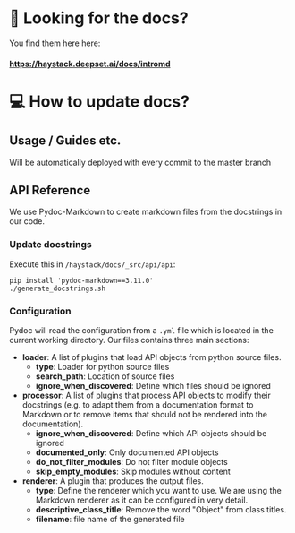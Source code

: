 # :ledger: Looking for the docs?
You find them here here: 
#### https://haystack.deepset.ai/docs/intromd


# :computer: How to update docs?

## Usage / Guides etc.

Will be automatically deployed with every commit to the master branch

## API Reference 

We use Pydoc-Markdown to create markdown files from the docstrings in our code.

### Update docstrings
Execute this in `/haystack/docs/_src/api/api`:
```
pip install 'pydoc-markdown==3.11.0'
./generate_docstrings.sh
```

### Configuration

Pydoc will read the configuration from a `.yml` file which is located in the current working directory. Our files contains three main sections:

- **loader**: A list of plugins that load API objects from python source files.
    - **type**: Loader for python source files
    - **search_path**: Location of source files 
    - **ignore_when_discovered**: Define which files should be ignored
- **processor**: A list of plugins that process API objects to modify their docstrings (e.g. to adapt them from a documentation format to Markdown or to remove items that should not be rendered into the documentation).
    - **ignore_when_discovered**: Define which API objects should be ignored
    - **documented_only**: Only documented API objects
    - **do_not_filter_modules**: Do not filter module objects
    - **skip_empty_modules**: Skip modules without content
- **renderer**: A plugin that produces the output files.
    - **type**: Define the renderer which you want to use. We are using the Markdown renderer as it can be configured in very detail.
    - **descriptive_class_title**: Remove the word "Object" from class titles. 
    - **filename**: file name of the generated file
